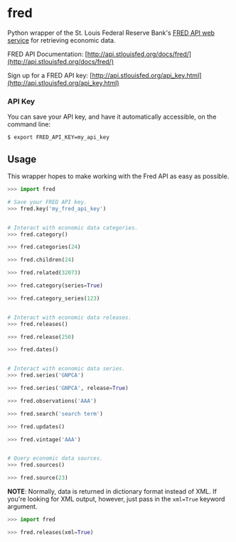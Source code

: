fred
====

Python wrapper of the St. Louis Federal Reserve Bank's [FRED API web
service](http://api.stlouisfed.org/docs/fred/) for retrieving economic data.

FRED API Documentation:
[http://api.stlouisfed.org/docs/fred/](http://api.stlouisfed.org/docs/fred/)

Sign up for a FRED API key:
[http://api.stlouisfed.org/api_key.html](http://api.stlouisfed.org/api_key.html)

### API Key ###

You can save your API key, and have it automatically accessible, on the command line:

    $ export FRED_API_KEY=my_api_key


Usage
-----

This wrapper hopes to make working with the Fred API as easy as
possible.

```python
>>> import fred

# Save your FRED API key.
>>> fred.key('my_fred_api_key')


# Interact with economic data categories.
>>> fred.category()

>>> fred.categories(24)

>>> fred.children(24)

>>> fred.related(32073)

>>> fred.category(series=True)

>>> fred.category_series(123)


# Interact with economic data releases.
>>> fred.releases()

>>> fred.release(250)

>>> fred.dates()


# Interact with economic data series.
>>> fred.series('GNPCA')

>>> fred.series('GNPCA', release=True)

>>> fred.observations('AAA')

>>> fred.search('search term')

>>> fred.updates()

>>> fred.vintage('AAA')


# Query economic data sources.
>>> fred.sources()

>>> fred.source(23)
```

**NOTE**: Normally, data is returned in dictionary format instead of XML. If you're
looking for XML output, however, just pass in the `xml=True` keyword argument.

```python
>>> import fred

>>> fred.releases(xml=True)
```
